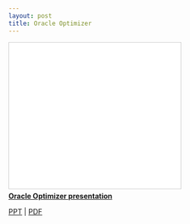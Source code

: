 ```yaml
---
layout: post
title: Oracle Optimizer
---
```


<iframe src="//www.slideshare.net/slideshow/embed_code/key/LpJ6FNIOZpiAft" width="340" height="290" frameborder="0" marginwidth="0" marginheight="0" scrolling="no" style="border:1px solid #CCC; border-width:1px; margin-bottom:5px; max-width: 100%;" allowfullscreen> </iframe> <div style="margin-bottom:5px"> <strong> <a href="//www.slideshare.net/Jongwon_/oracle-optimizer-presentation" title="Oracle Optimizer presentation" target="_blank">Oracle Optimizer presentation</a> </strong>

<p>
<a href="//lastone9182.github.io/reveal.js/optimizer.html">PPT</a> | <a href="/file/optimizer_presentation.pdf" download>PDF</a>
</p>
</div>
